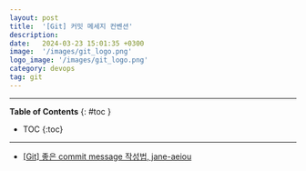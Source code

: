 ```yaml
---
layout: post
title:  '[Git] 커밋 메세지 컨벤션'
description: 
date:   2024-03-23 15:01:35 +0300
image:  '/images/git_logo.png'
logo_image: '/images/git_logo.png'
category: devops
tag: git
---
```

---

**Table of Contents**
{: #toc }
*  TOC
{:toc}

---

- [[Git] 좋은 commit message 작성법, jane-aeiou](https://jane-aeiou.tistory.com/93)
